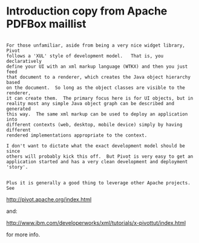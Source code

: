 # Introduction  copy from Apache PDFBox maillist #
```

For those unfamiliar, aside from being a very nice widget library, Pivot
follows a 'XUL' style of development model.   That is, you declaratively
define your UI with an xml markup language (WTKX) and then you just feed
that document to a renderer, which creates the Java object hierarchy based
on the document.  So long as the object classes are visible to the renderer,
it can create them.  The primary focus here is for UI objects, but in
reality most any simple Java object graph can be described and generated
this way.  The same xml markup can be used to deploy an application into
different contexts (web, desktop, mobile device) simply by having different
rendered implementations appropriate to the context.

I don't want to dictate what the exact development model should be since
others will probably kick this off.  But Pivot is very easy to get an
application started and has a very clean development and deployment 'story'.


Plus it is generally a good thing to leverage other Apache projects.  See
```
http://pivot.apache.org/index.html

and:

http://www.ibm.com/developerworks/xml/tutorials/x-pivottut/index.html


for more info.